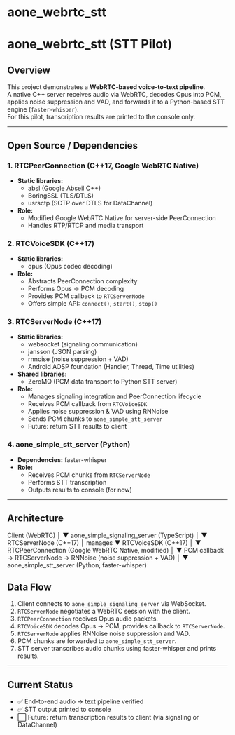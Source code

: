 # aone_webrtc_stt
# aone_webrtc_stt (STT Pilot)

## Overview
This project demonstrates a **WebRTC-based voice-to-text pipeline**.  
A native C++ server receives audio via WebRTC, decodes Opus into PCM, applies noise suppression and VAD, and forwards it to a Python-based STT engine (`faster-whisper`).  
For this pilot, transcription results are printed to the console only.

---

## Open Source / Dependencies

### 1. RTCPeerConnection (C++17, Google WebRTC Native)
- **Static libraries:**  
  - absl (Google Abseil C++)  
  - BoringSSL (TLS/DTLS)  
  - usrsctp (SCTP over DTLS for DataChannel)  
- **Role:**  
  - Modified Google WebRTC Native for server-side PeerConnection  
  - Handles RTP/RTCP and media transport

### 2. RTCVoiceSDK (C++17)
- **Static libraries:**  
  - opus (Opus codec decoding)  
- **Role:**  
  - Abstracts PeerConnection complexity  
  - Performs Opus → PCM decoding  
  - Provides PCM callback to `RTCServerNode`  
  - Offers simple API: `connect()`, `start()`, `stop()`

### 3. RTCServerNode (C++17)
- **Static libraries:**  
  - websocket (signaling communication)  
  - jansson (JSON parsing)  
  - rnnoise (noise suppression + VAD)  
  - Android AOSP foundation (Handler, Thread, Time utilities)  
- **Shared libraries:**  
  - ZeroMQ (PCM data transport to Python STT server)  
- **Role:**  
  - Manages signaling integration and PeerConnection lifecycle  
  - Receives PCM callback from `RTCVoiceSDK`  
  - Applies noise suppression & VAD using RNNoise  
  - Sends PCM chunks to `aone_simple_stt_server`  
  - Future: return STT results to client

### 4. aone_simple_stt_server (Python)
- **Dependencies:** faster-whisper  
- **Role:**  
  - Receives PCM chunks from `RTCServerNode`  
  - Performs STT transcription  
  - Outputs results to console (for now)

---

## Architecture
Client (WebRTC)
│
▼
aone_simple_signaling_server (TypeScript)
│
▼
RTCServerNode (C++17)
│ manages
▼
RTCVoiceSDK (C++17)
│
▼
RTCPeerConnection (Google WebRTC Native, modified)
│
▼
PCM callback → RTCServerNode → RNNoise (noise suppression + VAD)
│
▼
aone_simple_stt_server (Python, faster-whisper)

## Data Flow
1. Client connects to `aone_simple_signaling_server` via WebSocket.  
2. `RTCServerNode` negotiates a WebRTC session with the client.  
3. `RTCPeerConnection` receives Opus audio packets.  
4. `RTCVoiceSDK` decodes Opus → PCM, provides callback to `RTCServerNode`.  
5. `RTCServerNode` applies RNNoise noise suppression and VAD.  
6. PCM chunks are forwarded to `aone_simple_stt_server`.  
7. STT server transcribes audio chunks using faster-whisper and prints results.

---

## Current Status
- ✅ End-to-end audio → text pipeline verified  
- ✅ STT output printed to console  
- ⬜ Future: return transcription results to client (via signaling or DataChannel)

